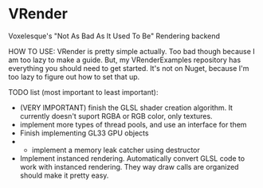 # VRender
Voxelesque's "Not As Bad As It Used To Be" Rendering backend

HOW TO USE:
VRender is pretty simple actually.
Too bad though because I am too lazy to make a guide.
But, my VRenderExamples repository has everything you should need to get started.
It's not on Nuget, because I'm too lazy to figure out how to set that up.


TODO list (most important to least important):
- (VERY IMPORTANT) finish the GLSL shader creation algorithm. It currently doesn't suport RGBA or RGB color, only textures.
- implement more types of thread pools, and use an interface for them
- Finish implementing GL33 GPU objects
- - implement a memory leak catcher using destructor
- Implement instanced rendering. Automatically convert GLSL code to work with instanced rendering. They way draw calls are organized should make it pretty easy.
